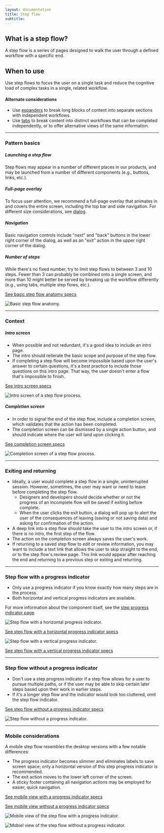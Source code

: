 ```yaml
---
layout: documentation
title: Step flow
subtitle:
---
```


## What is a step flow?

A step flow is a series of pages designed to walk the user through a defined workflow with a specific end.

## When to use

Use step flows to focus the user on a single task and reduce the cognitive load of complex tasks in a single, related workflow.

#### Alternate considerations

- Use [expanders](/components/zui-expanders) to break long blocks of content into separate sections with independent workflows.
- Use [tabs](/components/zui-tabs) to break content into distinct workflows that can be completed independently, or to offer alternative views of the same information.

<hr>

### Pattern basics

<Grid>

<GridCol col="span-4">

##### Launching a step flow

Step flows may appear in a number of different places in our products, and may be launched from a number of different components (e.g., buttons, links, etc.).

##### Full-page overlay

To focus user attention, we recommend a full-page overlay that animates in and covers the entire screen, including the top bar and side navigation. For different size considerations, see [dialog](/components/zui-dialog).

##### Navigation

Basic navigation controls include "next" and "back" buttons in the lower right corner of the dialog, as well as an "exit" action in the upper right corner of the dialog.

##### Number of steps

While there's no fixed number, try to limit step flows to between 3 and 10 steps. Fewer than 3 can probably be combined onto a single screen, and more than 10 might better be served by breaking up the workflow differently (e.g., using tabs, multiple step flows, etc.).

[See basic step flow anatomy specs](https://xd.adobe.com/spec/a470f91a-f0f7-4a18-475c-6557e480b3e7-d241/screen/581f31c0-629a-4404-859c-211032f6610c/)

</GridCol>

<GridCol col="span-8">

![Basic step flow anatomy.](images/components/step-flow/step-flow-anatomy.svg)

</GridCol>

</Grid>

<hr>

### Context

<Grid>

<GridCol col="span-4">

##### Intro screen

- When possible and not redundant, it's a good idea to include an intro page.
- The intro should reiterate the basic scope and purpose of the step flow.
- If completing a step flow will become impossible based upon the user's answer to certain questions, it's a best practice to include those questions on this intro page. That way, the user doesn't enter a flow that's impossible to finish.

[See intro screen specs](https://xd.adobe.com/spec/a470f91a-f0f7-4a18-475c-6557e480b3e7-d241/screen/630107ae-33a0-4ee8-b6c4-157c50d42034/)

</GridCol>

<GridCol col="span-8">

![Intro screen of a step flow process.](images/components/step-flow/step-flow-intro-screen.svg)

</GridCol>

<GridCol col="span-4">

##### Completion screen

- In order to signal the end of the step flow, include a completion screen, which validates that the action has been completed.
- The completion screen can be dismissed by a single action button, and should indicate where the user will land upon clicking it.

[See completion screen specs](https://xd.adobe.com/spec/a470f91a-f0f7-4a18-475c-6557e480b3e7-d241/screen/ae18feb7-90a5-4445-9e2b-35d414c824fa/)

</GridCol>

<GridCol col="span-8">

![Completion screen of a step flow process.](images/components/step-flow/step-flow-completion-screen.svg)

</GridCol>

</Grid>

<hr>

### Exiting and returning

- Ideally, a user would complete a step flow in a single, uninterrupted session. However, sometimes, the user may want or need to leave before completing the step flow.
  - Designers and developers should decide whether or not the progress of an incomplete flow will be saved if exiting before complete.
  - When the user clicks the exit button, a dialog will pop up to alert the user of the consequences of leaving (saving or not saving data) and asking for confirmation of the action.
- A deep link into a step flow should take the user to the intro screen or, if there is no intro, the first step of the flow.
- The action on the completion screen always saves the user's work.
- If returning to a saved step flow to edit or review information, you may want to include a text link that allows the user to skip straight to the end, or to the step flow's review page. This link would appear after reaching the end and returning to a previous step or exiting and returning.

<hr>

### Step flow with a progress indicator

<Grid>

<GridCol col="span-4">

- Only use a progress indicator if you know exactly how many steps are in the process.
- Both horizontal and vertical progress indicators are available.

For more information about the component itself, see the [step progress indicator page](#).

</GridCol>

<GridCol col="span-8">

![Step flow with a horizontal progress indicator.](images/components/step-flow/progress-indicator-horizontal.svg)

[See step flow with a horizontal progress indicator specs](https://xd.adobe.com/spec/a470f91a-f0f7-4a18-475c-6557e480b3e7-d241/screen/052b219a-3df1-462e-bd03-1c186af4e0a6/)

![Step flow with a vertical progress indicator.](images/components/step-flow/progress-indicator-vertical.svg)

[See step flow with a vertical progress indicator specs](https://xd.adobe.com/spec/a470f91a-f0f7-4a18-475c-6557e480b3e7-d241/screen/6007b49b-4774-4895-9edb-ff6dadefd9bb/)

</GridCol>

</Grid>

<hr>

### Step flow without a progress indicator

<Grid>

<GridCol col="span-4">

- Don't use a step progress indicator if a step flow allows for a user to pursue multiple paths, or if the user may be able to skip certain later steps based upon their work in earlier steps.
- If it's a longer step flow and the indicator would look too cluttered, omit the step flow indicator.

[See step flow without a progress indicator specs](https://xd.adobe.com/spec/a470f91a-f0f7-4a18-475c-6557e480b3e7-d241/screen/6844d752-1b8d-419e-b817-ada898a88250/)

</GridCol>

<GridCol col="span-8">

![Step flow without a progress indicator.](images/components/step-flow/step-flow-without-progress-indicator-desktop.svg)

</GridCol>

</Grid>

<hr>

### Mobile considerations

<Grid>

<GridCol col="span-4">
A mobile step flow resembles the desktop versions with a few notable differences:

- The progress indicator becomes slimmer and eliminates labels to save screen space; only a horizontal version of this step progress indicator is recommended.
- The exit action moves to the lower left corner of the screen.
- A sticky footer containing all navigation actions may be employed for easier, quick navigation.

[See mobile view with a progress indicator specs](https://xd.adobe.com/spec/a470f91a-f0f7-4a18-475c-6557e480b3e7-d241/screen/0583b568-d67b-4341-a024-8a0400ef8824/)

[See mobile view without a progress indicator specs](https://xd.adobe.com/spec/a470f91a-f0f7-4a18-475c-6557e480b3e7-d241/screen/78eec458-ee6c-457a-a413-9831140f84d9/)

</GridCol>

<GridCol col="span-4">

![Mobile view of the step flow with a progress indicator.](images/components/step-flow/step-flow-with-progress-indicator-mobile.svg)

</GridCol>

<GridCol col="span-4">

![Mobiel view of the step flow without a progress indicator.](images/components/step-flow/step-flow-without-progress-indicator-mobile.svg)

</GridCol>

</Grid>
